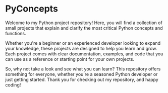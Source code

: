 # PyConcepts
Welcome to my Python project repository! Here, you will find a collection of small projects that explain and clarify the most critical Python concepts and functions. 

Whether you're a beginner or an experienced developer looking to expand your knowledge, these projects are designed to help you learn and grow. Each project comes with clear documentation, examples, and code that you can use as a reference or starting point for your own projects.

So, why not take a look and see what you can learn? This repository offers something for everyone, whether you're a seasoned Python developer or just getting started. Thank you for checking out my repository, and happy coding!
